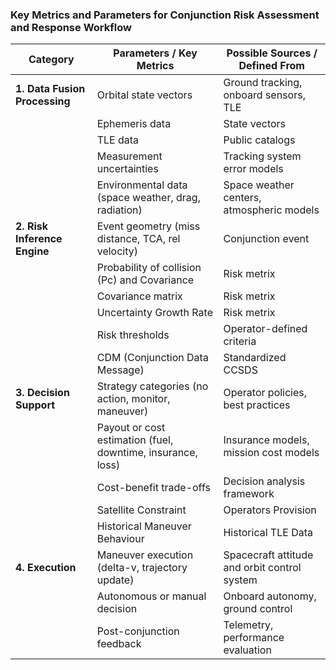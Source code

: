 ### Key Metrics and Parameters for Conjunction Risk Assessment and Response Workflow

| Category               | Parameters / Key Metrics                                       | Possible Sources / Defined From         |
|------------------------|---------------------------------------------------------------|-----------------------------------------|
| **1. Data Fusion Processing** | Orbital state vectors                                  | Ground tracking, onboard sensors, TLE   |
|                        | Ephemeris data                                                | State vectors                   |
|                        | TLE data                                                      | Public catalogs                          |
|                        | Measurement uncertainties                                     | Tracking system error models             |
|                        | Environmental data (space weather, drag, radiation)           | Space weather centers, atmospheric models|
| **2. Risk Inference Engine** | Event geometry (miss distance, TCA, rel velocity)       | Conjunction event                        |
|                        | Probability of collision (Pc) and Covariance                  | Risk metrix|
|                        | Covariance matrix                                             | Risk metrix|
|                        | Uncertainty Growth Rate                                       | Risk metrix|
|                        | Risk thresholds                                               | Operator-defined criteria               |
|                        | CDM (Conjunction Data Message)                                | Standardized CCSDS                       |
| **3. Decision Support** | Strategy categories (no action, monitor, maneuver)           | Operator policies, best practices       |
|                        | Payout or cost estimation (fuel, downtime, insurance, loss)   | Insurance models, mission cost models   |
|                        | Cost-benefit trade-offs                                       | Decision analysis framework             |
|                        | Satellite Constraint                                          | Operators Provision   |
|                        | Historical Maneuver Behaviour                                 | Historical TLE Data   |
| **4. Execution**       | Maneuver execution (delta-v, trajectory update)               | Spacecraft attitude and orbit control system |
|                        | Autonomous or manual decision                                 | Onboard autonomy, ground control        |
|                        | Post-conjunction feedback                                     | Telemetry, performance evaluation       |
